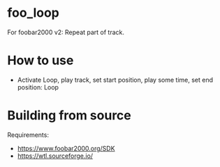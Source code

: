 # foo_loop
For foobar2000 v2: Repeat part of track.

# How to use
* Activate Loop, play track, set start position, play some time, set end position: Loop

# Building from source
Requirements:
* https://www.foobar2000.org/SDK
* https://wtl.sourceforge.io/
